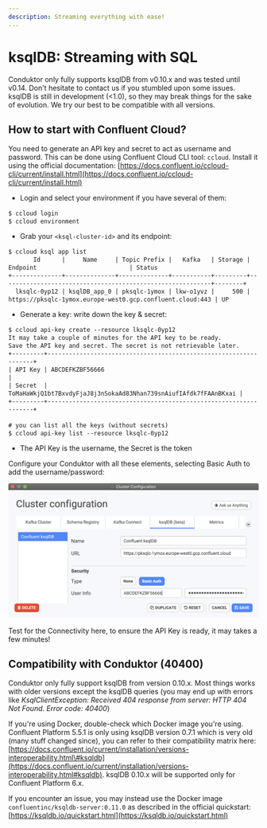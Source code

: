 ```yaml
---
description: Streaming everything with ease!
---
```


# ksqlDB: Streaming with SQL

Conduktor only fully supports ksqlDB from v0.10.x and was tested until v0.14. Don't hesitate to contact us if you stumbled upon some issues. ksqlDB is still in development \(&lt;1.0\), so they may break things for the sake of evolution. We try our best to be compatible with all versions.

## How to start with Confluent Cloud?

You need to generate an API key and secret to act as username and password. This can be done using Confluent Cloud CLI tool: `ccloud`. Install it using the official documentation: [https://docs.confluent.io/ccloud-cli/current/install.html](https://docs.confluent.io/ccloud-cli/current/install.html)

* Login and select your environment if you have several of them:

```text
$ ccloud login
$ ccloud environment
```

* Grab your `<ksql-cluster-id>` and its endpoint:

```text
$ ccloud ksql app list
       Id      |     Name     | Topic Prefix |   Kafka   | Storage |                         Endpoint                          | Status
+--------------+--------------+--------------+-----------+---------+-----------------------------------------------------------+--------+
  lksqlc-0yp12 | ksqlDB_app_0 | pksqlc-1ymox | lkw-o1yvz |     500 | https://pksqlc-1ymox.europe-west0.gcp.confluent.cloud:443 | UP
```

* Generate a key: write down the key & secret:

```text
$ ccloud api-key create --resource lksqlc-0yp12
It may take a couple of minutes for the API key to be ready.
Save the API key and secret. The secret is not retrievable later.
+---------+------------------------------------------------------------------+
| API Key | ABCDEFKZBF56666                                                  |
| Secret  | ToMaHaWkjQ1bt7BxvdyFjaJ8j3nSokaAd83Nhan739snAiufIAfdk7fFAAnBKxai |
+---------+------------------------------------------------------------------+

# you can list all the keys (without secrets)
$ ccloud api-key list --resource lksqlc-0yp12
```

* The API Key is the username, the Secret is the token

Configure your Conduktor with all these elements, selecting Basic Auth to add the username/password:

![](../.gitbook/assets/screenshot-2021-01-29-at-00.02.42.png)

Test for the Connectivity here, to ensure the API Key is ready, it may takes a few minutes!

## Compatibility with Conduktor \(40400\)

Conduktor only fully support ksqlDB from version 0.10.x. Most things works with older versions except the ksqlDB queries \(you may end up with errors like _KsqlClientException: Received 404 response from server: HTTP 404 Not Found. Error code: 40400_\)

If you're using Docker, double-check which Docker image you're using. Confluent Platform 5.5.1 is only using ksqlDB version 0.7.1 which is very old \(many stuff changed since\), you can refer to their compatibility matrix here: [https://docs.confluent.io/current/installation/versions-interoperability.html\#ksqldb](https://docs.confluent.io/current/installation/versions-interoperability.html#ksqldb). ksqlDB 0.10.x will be supported only for Confluent Platform 6.x.

If you encounter an issue, you may instead use the Docker image `confluentinc/ksqldb-server:0.11.0` as described in the official quickstart: [https://ksqldb.io/quickstart.html](https://ksqldb.io/quickstart.html)



